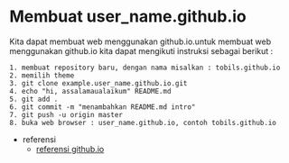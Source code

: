 # Membuat user_name.github.io

Kita dapat membuat web menggunakan github.io.untuk membuat web menggunakan github.io kita dapat mengikuti instruksi sebagai berikut :

	1. membuat repository baru, dengan nama misalkan : tobils.github.io
	2. memilih theme
	3. git clone example.user_name.github.io.git
	4. echo "hi, assalamaualaikum" README.md
	5. git add .
	6. git commit -m "menambahkan README.md intro"
	7. git push -u origin master
	8. buka web browser : user_name.github.io, contoh tobils.github.io

- referensi
   - [referensi github.io](https://guides.github.com/)
